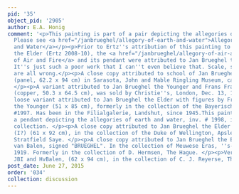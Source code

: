 ```yaml
---
pid: '35'
object_pid: '2905'
author: E.A. Honig
comment: '<p>This painting is part of a pair depicting the allegories of the elements.
  Please see <a href="/janbrueghel/allegory-of-earth-and-water">Allegory of Earth
  and Water</a></p><p>Prior to Ertz''s attribution of this painting to Jan Bruehgel
  the Elder (Ertz 2008-10), the <a href="/janbrueghel/allegory-of-air-and-fire">Allegory
  of Air and Fire</a> and its pendant were attributed to Jan Brueghel the Younger.
  It''s just such a poor work that I can''t even believe that. Scale, space, color
  are all wrong.</p><p>A close copy attributed to school of Jan Brueghel the Elder
  (panel, 62.2 x 94 cm) in Sarasota, John and Mable Ringling Museum, cat. 1949, #229.
  </p><p>A variant attributed to Jan Brueghel the Younger and Frans Francken the Younger
  (copper, 50.3 x 64.5 cm), was sold by Christie''s, London, Dec. 13, 1996, #34. </p><p>A
  loose variant attributed to Jan Brueghel the Elder with figures by Franz Francken
  the Younger (51 x 85 cm), formerly in the collection of the Bayerische Staatsgemaldesammlungen,
  #1997. Has been in the Filialgalerie, Landshut, since 1945.This painting contains
  a pendant depicting the allegories of earth and water, inv. # 1998, in the same
  collection. </p><p>A close copy attributed to Jan Brueghel the Elder and Frans Francken
  (I?) (61 x 92 cm), in the collection of the Duke of Wellington, Apsley House and
  Stratfield Saye. </p><p>A close copy attributed to Jan Brueghel the Elder and H.
  van Balen, signed "BRUEGHEL". In the collection of Meuwese Eras, ''s-Hertogenbosch,
  1919. Formerly in the collection of D. Hermsen, The Hague. </p><p>Version attrib.
  JBI and HvBalen, (62 x 94 cm), in the collection of C. J. Reyerse, The Hague.</p>'
post_date: June 27, 2015
order: '034'
collection: discussion
---
```

